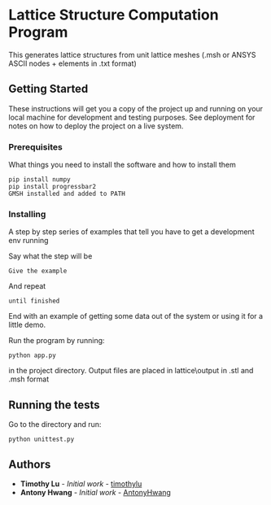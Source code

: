 # Lattice Structure Computation Program

This generates lattice structures from unit lattice meshes (.msh or ANSYS ASCII nodes + elements in .txt format)

## Getting Started

These instructions will get you a copy of the project up and running on your local machine for development and testing purposes. See deployment for notes on how to deploy the project on a live system.

### Prerequisites

What things you need to install the software and how to install them

```
pip install numpy
pip install progressbar2
GMSH installed and added to PATH
```

### Installing

A step by step series of examples that tell you have to get a development env running

Say what the step will be

```
Give the example
```

And repeat

```
until finished
```

End with an example of getting some data out of the system or using it for a little demo.


Run the program by running:

```
python app.py
```

in the project directory. Output files are placed in lattice\output in .stl and .msh format

## Running the tests

Go to the directory and run:
```
python unittest.py
```

## Authors

* **Timothy Lu** - *Initial work* - [timothylu](https://github.com/timothylu)
* **Antony Hwang** - *Initial work* - [AntonyHwang](https://github.com/AntonyHwang)
